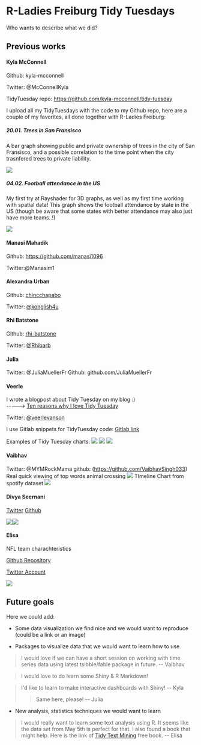 
R-Ladies Freiburg Tidy Tuesdays
===

Who wants to describe what we did?



## Previous works

#### Kyla McConnell

Github: kyla-mcconnell

Twitter: @McConnellKyla

TidyTuesday repo: https://github.com/kyla-mcconnell/tidy-tuesday

I upload all my TidyTuesdays with the code to my Github repo, here are a couple of my favorites, all done together with R-Ladies Freiburg:

##### 20.01. Trees in San Fransisco 
A bar graph showing public and private ownership of trees in the city of San Fransisco, and a possible correlation to the time point when the city trasnfered trees to private liability.

![](https://i.imgur.com/WcMJQqQ.jpg)

##### 04.02. Football attendance in the US
My first try at Rayshader for 3D graphs, as well as my first time working with spatial data! This graph shows the football attendance by state in the US (though be aware that some states with better attendance may also just have more teams..!)

![](https://i.imgur.com/zdTyvvB.png)


#### Manasi Mahadik
Github: https://github.com/manasi1096

Twitter:@Manasim1




#### Alexandra Urban

Github: [chincchapabo](https://github.com/chincchapabo)

Twitter: [@konglish4u](https://twitter.com/konglish4u)






#### Rhi Batstone

Github: [rhi-batstone](https://github.com/rhi-batstone)

Twitter: [@Rhibarb](https://twitter.com/Rhibarb) 

#### Julia 

Twitter: @JuliaMuellerFr
Github: github.com/JuliaMuellerFr


#### Veerle

I wrote a blogpost about Tidy Tuesday on my blog :)<br>
-----> [Ten reasons why I love Tidy Tuesday](https://surroundedbydata.netlify.app/post/tidy-tuesday/)

Twitter: [@veerlevanson](https://twitter.com/veerlevanson)

I use Gitlab snippets for TidyTuesday code: [Gitlab link](https://gitlab.com/dashboard/snippets)

Examples of Tidy Tuesday charts:
![](https://i.imgur.com/ejQz6Ly.jpg)
![](https://i.imgur.com/WAQSWxK.jpg)
![](https://i.imgur.com/RUPWX7M.jpg)







#### Vaibhav
Twitter: @MYMRockMama
github: (https://github.com/VaibhavSingh033)
Real quick viewing of top words animal crossing 
![](https://i.imgur.com/WKV8NeJ.jpg)
TImeline Chart from spotify dataset
![](https://i.imgur.com/R4EGKQN.png)





#### Divya Seernani
[Twitter](https://twitter.com/DSeernani)
[Github](https://github.com/DivyaSeernani)

![](https://i.imgur.com/gIBwEWI.png)![](https://i.imgur.com/WQTd1ei.jpg)



#### Elisa

NFL team charachteristics

[Github Repository](https://github.com/rfordatascience/tidytuesday/tree/master/data/2020/2020-05-05)

[Twitter Account](https://twitter.com/Ichisa5)

![](https://i.imgur.com/PaDv79t.png)



## Future goals 

Here we could add:

- Some data visualization we find nice and we would want to reproduce (could be a link or an image)

- Packages to visualize data that we would want to learn how to use

> I would love if we can have a short session on working with time series data using latest tsibble/fable package in future. -- Vaibhav

> I would love to do learn some Shiny & R Markdown!
> 

> I'd like to learn to make interactive dashboards with Shiny! -- Kyla
>> Same here, please! -- Julia

- New analysis, statistics techniques we would want to learn

> I would really want to learn some text analysis using R. It seems like the data set from May 5th is perfect for that. I also found a book that might help. Here is the link of [Tidy Text Mining](https://www.tidytextmining.com) free book. -- Elisa


